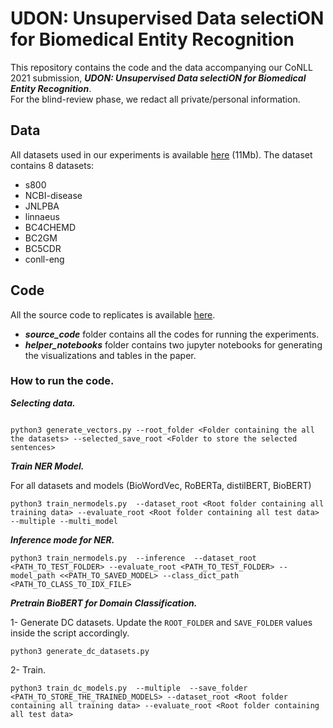 # UDON: Unsupervised Data selectiON for Biomedical Entity Recognition


This repository contains the code and the data accompanying our CoNLL 2021 submission, ***UDON: Unsupervised Data selectiON for Biomedical Entity Recognition***.  
For the blind-review phase, we redact all private/personal information.


## Data

All datasets used in our experiments is available [here](https://drive.google.com/file/d/1iZ3Jv1RrChbbxB0vaQHIrPw5EftjHzds/view?usp=sharing) (11Mb).
The dataset contains 8 datasets:

- s800
- NCBI-disease
- JNLPBA
- linnaeus
- BC4CHEMD
- BC2GM
- BC5CDR
- conll-eng


## Code

All the source code to replicates is available [here](https://drive.google.com/file/d/1OD-72i7G0tVbbp43DcaDlRh1F4puZOTB/view?usp=sharing).
- ***source_code*** folder contains all the codes for running the experiments.  
- ***helper_notebooks*** folder contains two jupyter notebooks for generating the visualizations and tables in the paper.

### How to run the code.


***Selecting data.***

```

python3 generate_vectors.py --root_folder <Folder containing the all the datasets> --selected_save_root <Folder to store the selected sentences> 

```



***Train NER Model.*** 

For all datasets and models (BioWordVec, RoBERTa, distilBERT, BioBERT)
```
python3 train_nermodels.py  --dataset_root <Root folder containing all training data> --evaluate_root <Root folder containing all test data>  --multiple --multi_model

```

***Inference mode for NER.*** 

```
python3 train_nermodels.py  --inference  --dataset_root <PATH_TO_TEST_FOLDER> --evaluate_root <PATH_TO_TEST_FOLDER> --model_path <<PATH_TO_SAVED_MODEL> --class_dict_path <PATH_TO_CLASS_TO_IDX_FILE>

```

***Pretrain BioBERT for Domain Classification.*** 


1- Generate DC datasets. Update the ```ROOT_FOLDER``` and ```SAVE_FOLDER``` values inside the script accordingly. 


```
python3 generate_dc_datasets.py

```

2- Train.  
```
python3 train_dc_models.py  --multiple  --save_folder <PATH_TO_STORE_THE_TRAINED_MODELS> --dataset_root <Root folder containing all training data> --evaluate_root <Root folder containing all test data>

```